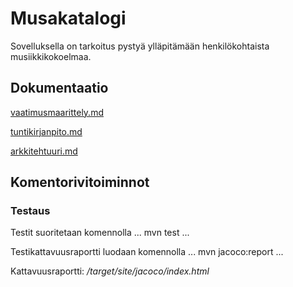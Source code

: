 #  Musakatalogi

Sovelluksella on tarkoitus pystyä ylläpitämään henkilökohtaista musiikkikokoelmaa.

## Dokumentaatio

[vaatimusmaarittely.md](https://github.com/SuloKM/ot-harjoitustyo/tree/master/dokumentaatio/vaatimusmaarittely.md)

[tuntikirjanpito.md](https://github.com/SuloKM/ot-harjoitustyo/tree/master/dokumentaatio/tuntikirjanpito.md)

[arkkitehtuuri.md](https://github.com/SuloKM/ot-harjoitustyo/tree/master/dokumentaatio/arkkitehtuuri.md)

## Komentorivitoiminnot

### Testaus

Testit suoritetaan komennolla
...
mvn test
...

Testikattavuusraportti luodaan komennolla
...
mvn jacoco:report
...

Kattavuusraportti: _/target/site/jacoco/index.html_
